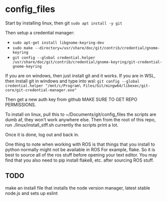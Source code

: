 # config_files

Start by installing linux, then git `sudo apt install -y git`

Then setup a credential manager:
- `sudo apt-get install libgnome-keyring-dev`
- `sudo make --directory=/usr/share/doc/git/contrib/credential/gnome-keyring`
- `git config --global credential.helper /usr/share/doc/git/contrib/credential/gnome-keyring/git-credential-gnome-keyring`

If you are on windows, then just install git and it works.
If you are in WSL, then install git in windows and type into wsl:
`git config --global credential.helper "/mnt/c/Program\ Files/Git/mingw64/libexec/git-core/git-credential-manager.exe"`

Then get a new auth key from github MAKE SURE TO GET REPO PERMISSIONS.

To install on linux, pull this to ~/Documents/git/config_files
the scripts are dumb af, they won't work anywhere else.
Then from the root of this repo, run ./linux/install_stff.sh
currently the scripts print a lot.

Once it is done, log out and back in.

One thing to note when working with ROS is that things that
you install to python normally might not be available in ROS
For example, flake. So it is best to source all of the ros stuff
before opening your text editor. You may find that you also need
to pip install flake8, etc. after sourcing ROS stuff.

## TODO
make an install file that installs the node version manager, latest stable node.js
and sets up eslint
